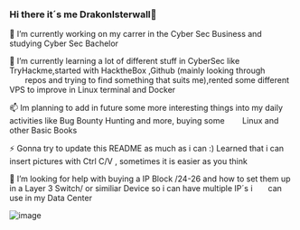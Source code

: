### Hi there it´s me DrakonIsterwall👋

<!--
**DrakonIsterwall/DrakonIsterwall** is a ✨ _special_ ✨ repository because its `README.md` (this file) appears on your GitHub profile.

Here are some ideas to get you started:

- 🔭 I’m currently working on ...
- 🌱 I’m currently learning ...
- 👯 I’m looking to collaborate on ...
- 🤔 I’m looking for help with ...
- 💬 Ask me about ...
- 📫 How to reach me: ...
- 😄 Pronouns: ...
- ⚡ Fun fact: ...
-->

🔭 I’m currently working on my carrer in the Cyber Sec Business and studying Cyber Sec Bachelor

🌱 I’m currently learning a lot of different stuff in CyberSec like TryHackme,started with HacktheBox ,Github (mainly looking through  
       repos and trying to find something that suits me),rented some different VPS to improve in Linux terminal and Docker 

📫 Im planning to add in future some more interesting things into my daily activities like Bug Bounty Hunting and more, buying some         Linux and other Basic Books
   
⚡ Gonna try to update this README as much as i can :) Learned that i can insert pictures with Ctrl C/V , sometimes it is easier as you think

🤔 I’m looking for help with buying a IP Block /24-26 and how to set them up in a Layer 3 Switch/ or similiar Device so i can have multiple IP´s i       can use in my Data Center

 ![image](https://github.com/DrakonIsterwall/DrakonIsterwall/assets/117237001/3e0d70b8-4a20-406b-a9c5-84044503e2ac)


